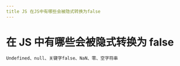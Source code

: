 ```yaml
---
title JS 在JS中有哪些会被隐式转换为false
---
```


# 在 JS 中有哪些会被隐式转换为 false

```js
Undefined、null、关键字false、NaN、零、空字符串
```
